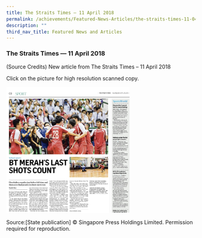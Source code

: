 ```yaml
---
title: The Straits Times — 11 April 2018
permalink: /achievements/Featured-News-Articles/the-straits-times-11-04-2018/
description: ""
third_nav_title: Featured News and Articles
---
```




### The Straits Times — 11 April 2018

(Source Credits) New article from The Straits Times – 11 April 2018

Click on the picture for high resolution scanned copy.

<p><a href="https://staging.d1w3gt6qa53vq2.amplifyapp.com/images/news3.png"><img style="width:65%" src="/images/news3.png"></a></p>  


Source:\[State publication\] ©️ Singapore Press Holdings Limited. Permission required for reproduction.